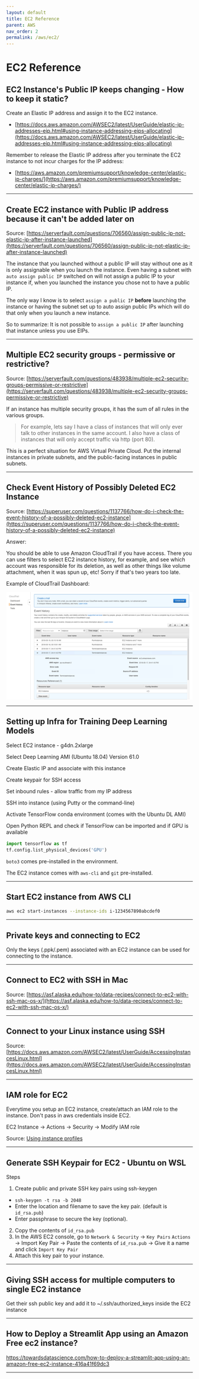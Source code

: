 ```yaml
---
layout: default
title: EC2 Reference
parent: AWS
nav_order: 2
permalink: /aws/ec2/
---
```


# EC2 Reference

## EC2 Instance's Public IP keeps changing - How to keep it static?

Create an Elastic IP address and assign it to the EC2 instance.
- [https://docs.aws.amazon.com/AWSEC2/latest/UserGuide/elastic-ip-addresses-eip.html#using-instance-addressing-eips-allocating](https://docs.aws.amazon.com/AWSEC2/latest/UserGuide/elastic-ip-addresses-eip.html#using-instance-addressing-eips-allocating)

Remember to release the Elastic IP address after you terminate the EC2 instance to not incur charges for the IP address:
- [https://aws.amazon.com/premiumsupport/knowledge-center/elastic-ip-charges/](https://aws.amazon.com/premiumsupport/knowledge-center/elastic-ip-charges/)

-----------------------------------------------------------------------------------------------------

## Create EC2 instance with Public IP address because it can't be added later on

Source: [https://serverfault.com/questions/706560/assign-public-ip-not-elastic-ip-after-instance-launched](https://serverfault.com/questions/706560/assign-public-ip-not-elastic-ip-after-instance-launched)



The instance that you launched without a public IP will stay without one as it is only assignable when you launch the instance. Even having a subnet with `auto assign public IP` switched on will not assign a public IP to your instance if, when you launched the instance you chose not to have a public IP.

The only way I know is to select `assign a public IP` **before** launching the instance or having the subnet set up to auto assign public IPs which will do that only when you launch a new instance.

So to summarize: It is not possible to `assign a public IP` after launching that instance unless you use EIPs.

-----------------------------------------------------------------------------------------------------

## Multiple EC2 security groups - permissive or restrictive?

Source: [https://serverfault.com/questions/483938/multiple-ec2-security-groups-permissive-or-restrictive](https://serverfault.com/questions/483938/multiple-ec2-security-groups-permissive-or-restrictive)

If an instance has multiple security groups, it has the sum of all rules in the various groups.

> For example, lets say I have a class of instances that will only ever talk to other instances in the same account. I also have a class of instances that will only accept traffic via http (port 80).

This is a perfect situation for AWS Virtual Private Cloud. Put the internal instances in private subnets, and the public-facing instances in public subnets.

-----------------------------------------------------------------------------------------------------

## Check Event History of Possibly Deleted EC2 Instance

Source: [https://superuser.com/questions/1137766/how-do-i-check-the-event-history-of-a-possibly-deleted-ec2-instance](https://superuser.com/questions/1137766/how-do-i-check-the-event-history-of-a-possibly-deleted-ec2-instance)

Answer:

You should be able to use Amazon CloudTrail if you have access. There you can use filters to select EC2 instance history, for example, and see which account was responsible for its deletion, as well as other things like volume attachment, when it was spun up, etc! Sorry if that's two years too late.

Example of CloudTrail Dashboard:

![CloudTrail Dashboard Example](images/cloudtrail-example.png)

-----------------------------------------------------------------------------------------------------

## Setting up Infra for Training Deep Learning Models

Select EC2 instance - g4dn.2xlarge	

Select Deep Learning AMI (Ubuntu 18.04) Version 61.0

Create Elastic IP and associate with this instance

Create keypair for SSH access

Set inbound rules - allow traffic from my IP address

SSH into instance (using Putty or the command-line)

Activate TensorFlow conda environment (comes with the Ubuntu DL AMI)

Open Python REPL and check if TensorFlow can be imported and if GPU is available

```Python
import tensorflow as tf
tf.config.list_physical_devices('GPU')
```

`boto3` comes pre-installed in the environment.

The EC2 instance comes with `aws-cli` and `git` pre-installed.

-----------------------------------------------------------------------------------------------------

## Start EC2 instance from AWS CLI

```bash
aws ec2 start-instances --instance-ids i-1234567890abcdef0
```

-----------------------------------------------------------------------------------------------------

## Private keys and connecting to EC2

Only the keys (.ppk/.pem) associated with an EC2 instance can be used for connecting to the instance.

-----------------------------------------------------------------------------------------------------

## Connect to EC2 with SSH in Mac

Source: [https://asf.alaska.edu/how-to/data-recipes/connect-to-ec2-with-ssh-mac-os-x/](https://asf.alaska.edu/how-to/data-recipes/connect-to-ec2-with-ssh-mac-os-x/)

-----------------------------------------------------------------------------------------------------

## Connect to your Linux instance using SSH

Source: [https://docs.aws.amazon.com/AWSEC2/latest/UserGuide/AccessingInstancesLinux.html](https://docs.aws.amazon.com/AWSEC2/latest/UserGuide/AccessingInstancesLinux.html)

-----------------------------------------------------------------------------------------------------

## IAM role for EC2

Everytime you setup an EC2 instance, create/attach an IAM role to the instance. Don't pass in aws credentials inside EC2.

EC2 Instance -> Actions -> Security -> Modify IAM role

Source: [Using instance profiles](https://docs.aws.amazon.com/IAM/latest/UserGuide/id_roles_use_switch-role-ec2_instance-profiles.html)

-----------------------------------------------------------------------------------------------------

## Generate SSH Keypair for EC2 - Ubuntu on WSL

Steps
1. Create public and private SSH key pairs using ssh-keygen
- `ssh-keygen -t rsa -b 2048`
- Enter the location and filename to save the key pair. (default is `id_rsa.pub`)
- Enter passphrase to secure the key (optional).
2. Copy the contents of `id_rsa.pub`
3. In the AWS EC2 console, go to `Network & Security` -> `Key Pairs` `Actions` -> Import Key Pair -> Paste the contents of `id_rsa.pub` -> Give it a name and click `Import Key Pair`
4. Attach this key pair to your instance.

-----------------------------------------------------------------------------------------------------

## Giving SSH access for multiple computers to single EC2 instance

Get their ssh public key and add it to ~/.ssh/authorized_keys inside the EC2 instance

-----------------------------------------------------------------------------------------------------


## How to Deploy a Streamlit App using an Amazon Free ec2 instance?

https://towardsdatascience.com/how-to-deploy-a-streamlit-app-using-an-amazon-free-ec2-instance-416a41f69dc3

-----------------------------------------------------------------------------------------------------
